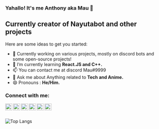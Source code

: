 ### Yahallo! It's me Anthony aka Mau 👋

## Currently creator of Nayutabot and other projects

Here are some ideas to get you started:

- 🔭 Currently working on various projects, mostly on discord bots and some open-source projects!
- 🌱 I’m currently learning  **React.JS and C++.**
- 📫 You can contact me at discord Mau#9999
- 💬 Ask me about  Anything related to **Tech and Anime.**
- 😄 Pronouns :  **He/Him.**

### Connect with me:

[<img align="left" alt="YouTube" width="22px" src="https://cdn.jsdelivr.net/npm/simple-icons@v3/icons/youtube.svg" />][youtube]
[<img align="left" alt="Twitter" width="22px" src="https://cdn.jsdelivr.net/npm/simple-icons@v3/icons/twitter.svg" />][twitter]
[<img align="left" alt="Instagram" width="22px" src="https://cdn.jsdelivr.net/npm/simple-icons@v3/icons/instagram.svg" />][instagram]
[<img align="left" alt="Discord" width="22px" src="https://cdn.jsdelivr.net/npm/simple-icons@3.4.0/icons/discord.svg" />][discord]
[<img align="left" alt="Twitch" width="22px" src="https://cdn.jsdelivr.net/npm/simple-icons@3.4.0/icons/twitch.svg" />][twitch]
[<img align="left" alt="Reddit" width="22px" src="https://cdn.jsdelivr.net/npm/simple-icons@3.4.0/icons/reddit.svg" />][reddit]

<br />
<br />

[twitter]: https://twitter.com/maudeveloper
[youtube]: https://www.youtube.com/c/MauSenpai/
[instagram]: https://www.instagram.com/mau_dev/
[twitch]: https://www.twitch.tv/mauosu
[discord]: https://discord.com/users/364935263828574232
[reddit]: https://www.reddit.com/user/notkyoyo

![Top Langs](https://github-readme-stats.vercel.app/api/top-langs/?username=mau2003&layout=compact)
